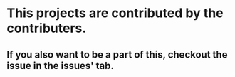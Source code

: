 # This projects are contributed by the contributers.

## If you also want to be a part of this, checkout the issue in the issues' tab.
